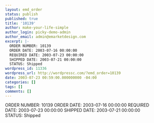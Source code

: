 ```yaml
---
layout: emd_order
status: publish
published: true
title: '10139'
author: make-your-life-simple
author_login: picky-demo-admin
author_email: admin@emarketdesign.com
excerpt: |-
  ORDER NUMBER: 10139
  ORDER DATE: 2003-07-16 00:00:00
  REQUIRED DATE: 2003-07-23 00:00:00
  SHIPPED DATE: 2003-07-21 00:00:00
  STATUS: Shipped
wordpress_id: 11336
wordpress_url: http://wordpressc.com/?emd_order=10139
date: 2003-07-23 00:59:00.000000000 -04:00
categories: []
tags: []
comments: []
---
```

ORDER NUMBER: 10139
ORDER DATE: 2003-07-16 00:00:00
REQUIRED DATE: 2003-07-23 00:00:00
SHIPPED DATE: 2003-07-21 00:00:00
STATUS: Shipped
